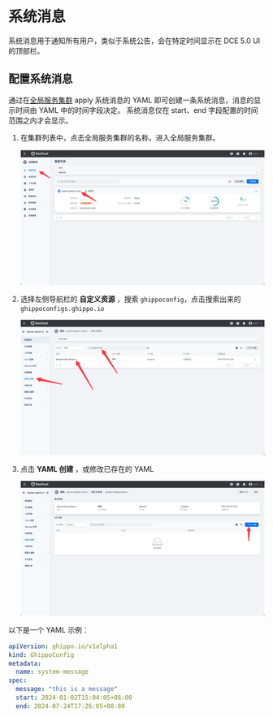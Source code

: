 # 系统消息

系统消息用于通知所有用户，类似于系统公告，会在特定时间显示在 DCE 5.0 UI 的顶部栏。

## 配置系统消息

通过在[全局服务集群](../../kpanda/user-guide/clusters/cluster-role.md#_2) apply 系统消息的 YAML 即可创建一条系统消息，消息的显示时间由 YAML 中的时间字段决定。
系统消息仅在 start、end 字段配置的时间范围之内才会显示。

1. 在集群列表中，点击全局服务集群的名称，进入全局服务集群。

    ![选择集群](../images/system-message1.png)

2. 选择左侧导航栏的 __自定义资源__ ，搜索 `ghippoconfig`，点击搜索出来的 `ghippoconfigs.ghippo.io`

    ![选择自定义资源](../images/system-message2.png)

3. 点击 __YAML 创建__ ，或修改已存在的 YAML

    ![选择自定义资源](../images/system-message3.png)

以下是一个 YAML 示例：

```yaml
apiVersion: ghippo.io/v1alpha1
kind: GhippoConfig
metadata:
  name: system-message
spec:
  message: "this is a message"
  start: 2024-01-02T15:04:05+08:00
  end: 2024-07-24T17:26:05+08:00
```
